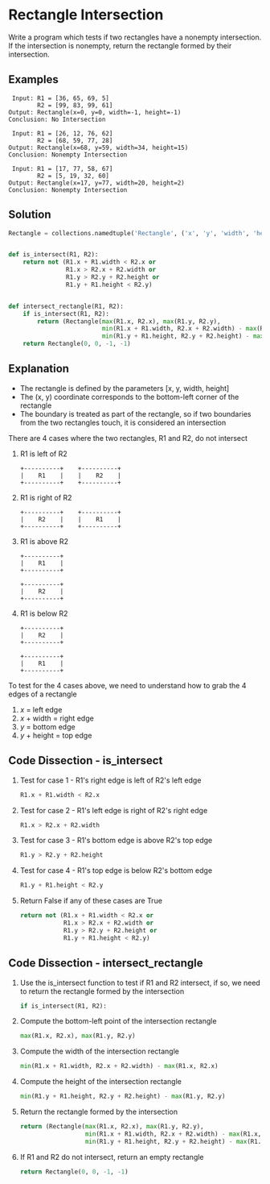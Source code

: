 # Rectangle Intersection
Write a program which tests if two rectangles have a nonempty intersection. If the intersection is nonempty, return the rectangle formed by their intersection.  
  
## Examples
```
 Input: R1 = [36, 65, 69, 5]
        R2 = [99, 83, 99, 61]
Output: Rectangle(x=0, y=0, width=-1, height=-1)
Conclusion: No Intersection

 Input: R1 = [26, 12, 76, 62]
        R2 = [68, 59, 77, 28]
Output: Rectangle(x=68, y=59, width=34, height=15)
Conclusion: Nonempty Intersection

 Input: R1 = [17, 77, 58, 67]
        R2 = [5, 19, 32, 60]
Output: Rectangle(x=17, y=77, width=20, height=2)
Conclusion: Nonempty Intersection
```
  
## Solution
```python
Rectangle = collections.namedtuple('Rectangle', ('x', 'y', 'width', 'height'))


def is_intersect(R1, R2):
    return not (R1.x + R1.width < R2.x or
                R1.x > R2.x + R2.width or
                R1.y > R2.y + R2.height or
                R1.y + R1.height < R2.y)


def intersect_rectangle(R1, R2):
    if is_intersect(R1, R2):
        return (Rectangle(max(R1.x, R2.x), max(R1.y, R2.y),
                          min(R1.x + R1.width, R2.x + R2.width) - max(R1.x, R2.x),
                          min(R1.y + R1.height, R2.y + R2.height) - max(R1.y, R2.y)))
    return Rectangle(0, 0, -1, -1)
```
  
## Explanation
* The rectangle is defined by the parameters [x, y, width, height]  
* The (x, y) coordinate corresponds to the bottom-left corner of the rectangle  
* The boundary is treated as part of the rectangle, so if two boundaries from the two rectangles touch, it is considered an intersection  
  
There are 4 cases where the two rectangles, R1 and R2, do not intersect  
1. R1 is left of R2  
    ```
    +----------+    +----------+
    |    R1    |    |    R2    |
    +----------+    +----------+
    ```
2. R1 is right of R2  
    ```
    +----------+    +----------+
    |    R2    |    |    R1    |
    +----------+    +----------+
    ```
3. R1 is above R2  
    ```
    +----------+
    |    R1    |
    +----------+

    +----------+
    |    R2    |
    +----------+
    ```
4. R1 is below R2  
    ```
    +----------+
    |    R2    |
    +----------+

    +----------+
    |    R1    |
    +----------+
    ```  
  
To test for the 4 cases above, we need to understand how to grab the 4 edges of a rectangle  
1. _x_ = left edge  
2. _x_ + width = right edge  
3. _y_ = bottom edge  
4. _y_ + height = top edge  
  
## Code Dissection - is_intersect
1. Test for case 1 - R1's right edge is left of R2's left edge  
    ```python
    R1.x + R1.width < R2.x
    ```
2. Test for case 2 - R1's left edge is right of R2's right edge  
    ```python
    R1.x > R2.x + R2.width
    ```
3. Test for case 3 - R1's bottom edge is above R2's top edge  
    ```python
    R1.y > R2.y + R2.height
    ```
4. Test for case 4 - R1's top edge is below R2's bottom edge  
    ```python
    R1.y + R1.height < R2.y
    ```
5. Return False if any of these cases are True  
    ```python
    return not (R1.x + R1.width < R2.x or
                R1.x > R2.x + R2.width or
                R1.y > R2.y + R2.height or
                R1.y + R1.height < R2.y)
    ```
  
## Code Dissection - intersect_rectangle
1. Use the is_intersect function to test if R1 and R2 intersect, if so, we need to return the rectangle formed by the intersection  
    ```python
    if is_intersect(R1, R2):
    ```
2. Compute the bottom-left point of the intersection rectangle  
    ```python
    max(R1.x, R2.x), max(R1.y, R2.y)
    ```
2. Compute the width of the intersection rectangle  
    ```python
    min(R1.x + R1.width, R2.x + R2.width) - max(R1.x, R2.x)
    ```
3. Compute the height of the intersection rectangle  
    ```python
    min(R1.y + R1.height, R2.y + R2.height) - max(R1.y, R2.y)
    ```
4. Return the rectangle formed by the intersection  
    ```python
    return (Rectangle(max(R1.x, R2.x), max(R1.y, R2.y),
                      min(R1.x + R1.width, R2.x + R2.width) - max(R1.x, R2.x),
                      min(R1.y + R1.height, R2.y + R2.height) - max(R1.y, R2.y)))
    ```
5. If R1 and R2 do not intersect, return an empty rectangle  
    ```python
    return Rectangle(0, 0, -1, -1)
    ```